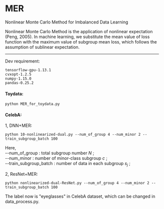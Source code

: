 
# MER
Nonlinear Monte Carlo Method for Imbalanced Data Learning

Nonlinear Monte Carlo Method is the application of nonlinear expectation (Peng, 2005). In machine learning, we substitute the mean value of loss function with the maximum value of subgroup mean loss, which follows the assumption of sublinear expectation.

****

Dev requirement:

```
tensorflow-gpu-1.13.1
cvxopt-1.2.5
numpy-1.15.0
pandas-0.25.2
```

#### Toydata:
```
python MER_for_toydata.py
```

#### CelebA:  
1, DNN+MER:


```
python 10-nonlinearized-dual.py --num_of_group 4 --num_minor 2 --train_subgroup_batch 100
``` 
Here,  
--num_of_group : total subgroup number $N$ ;    
--num_minor    : number of minor-class subgroup $c$ ;      
--train_subgroup_batch : number of data in each subgroup $s_j$ ;   



2, ResNet+MER:

```
python nonlinearized-dual-ResNet.py --num_of_group 4 --num_minor 2 --train_subgroup_batch 100
```

The label now is "eyeglasses" in CelebA dataset, which can be changed in data_process.py. 

